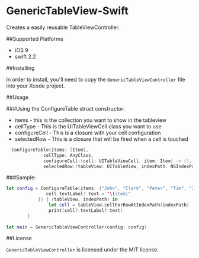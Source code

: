 # GenericTableView-Swift
Creates a easily reusable TableViewController.

##Supported Platforms

- iOS 9
- swift 2.2

##Installing

In order to install, you'll need to copy the `GenericTableViewController` file into your Xcode project. 

##Usage

###Using the ConfigureTable struct constructor:

* items - this is the collection you want to show in the tableview
* cellType - This is the UITableViewCell class you want to use
* configureCell - This is a closure with your cell configuration
* selectedRow - This is a closure that will be fired when a cell is touched

```swift
  ConfigureTable(items: [Item], 
              cellType: AnyClass, 
              configureCell:(cell: UITableViewCell, item: Item) -> (), 
              selectedRow:(tableView: UITableView, indexPath: NSIndexPath) -> ())
```

###Sample:
```swift
let config = ConfigureTable(items: ["John", "Clark", "Peter", "Tim", "Zack", "Adam"].sort(), cellType: UITableViewCell.self, configureCell: { (cell, item) in
               cell.textLabel?.text = "\(item)"
            }) { (tableView, indexPath) in
                let cell = tableView.cellForRowAtIndexPath(indexPath)
                print(cell?.textLabel?.text)
        }
        
let main = GenericTableViewController(config: config)
```

##License

`GenericTableViewController` is licensed under the MIT license.
